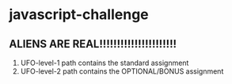 # javascript-challenge
<h2>ALIENS ARE REAL!!!!!!!!!!!!!!!!!!!!!!</h2>

1.  UFO-level-1 path contains the standard assignment
2.  UFO-level-2 path contains the OPTIONAL/BONUS assignment
